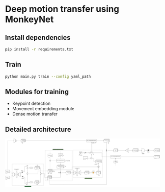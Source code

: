 # Deep motion transfer using MonkeyNet


## **Install dependencies**
```bash
pip install -r requirements.txt
```

## **Train**
```bash
python main.py train --config yaml_path
```

## **Modules for training**

* Keypoint detection
* Movement embedding module
* Dense motion transfer

## **Detailed architecture**

<img src = "./artifacts/flow/monkey-net.png">


